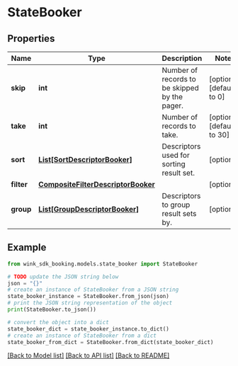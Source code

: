 # StateBooker


## Properties

Name | Type | Description | Notes
------------ | ------------- | ------------- | -------------
**skip** | **int** | Number of records to be skipped by the pager. | [optional] [default to 0]
**take** | **int** | Number of records to take. | [optional] [default to 30]
**sort** | [**List[SortDescriptorBooker]**](SortDescriptorBooker.md) | Descriptors used for sorting result set. | [optional] 
**filter** | [**CompositeFilterDescriptorBooker**](CompositeFilterDescriptorBooker.md) |  | [optional] 
**group** | [**List[GroupDescriptorBooker]**](GroupDescriptorBooker.md) | Descriptors to group result sets by. | [optional] 

## Example

```python
from wink_sdk_booking.models.state_booker import StateBooker

# TODO update the JSON string below
json = "{}"
# create an instance of StateBooker from a JSON string
state_booker_instance = StateBooker.from_json(json)
# print the JSON string representation of the object
print(StateBooker.to_json())

# convert the object into a dict
state_booker_dict = state_booker_instance.to_dict()
# create an instance of StateBooker from a dict
state_booker_from_dict = StateBooker.from_dict(state_booker_dict)
```
[[Back to Model list]](../README.md#documentation-for-models) [[Back to API list]](../README.md#documentation-for-api-endpoints) [[Back to README]](../README.md)


